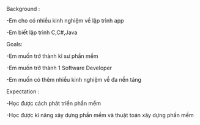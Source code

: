 Background :

 -Em cho có nhiều kinh nghiệm về lập trình app 

 -Em biết lập trình C,C#,Java

Goals:

  -Em muốn trở thành kĩ sư phần mềm 

  -Em muốn trở thành 1 Software Developer 

  -Em muốn có thêm nhiều kinh nghiệm về đa nền tảng 

Expectation :

 -Học được cách phát triển phần mềm

 -Học được kĩ năng xây dựng phần mềm và thuật toán xây dựng phần mềm 

 
